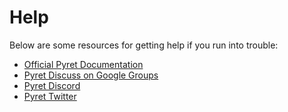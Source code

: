 # Help

Below are some resources for getting help if you run into trouble:

* [Official Pyret Documentation](https://pyret.org/docs/latest/)
* [Pyret Discuss on Google Groups](https://groups.google.com/g/pyret-discuss)
* [Pyret Discord](https://discord.gg/9nFHuaBp)
* [Pyret Twitter](https://twitter.com/pyretlang)
